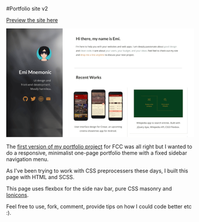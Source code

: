 #Portfolio site v2

[Preview the site here](https://emimnemonic.github.io/Portfolio/)

![Screenshot](./screenshot.png?raw=true "Screenshot of One-page Portfolio site")

The [first version of my portfolio project](http://codepen.io/emimnemonic/full/JGjmeX/) for FCC was all right but I wanted to do a responsive, minimalist one-page portfolio theme with a fixed sidebar navigation menu.

As I've been trying to work with CSS preprocessers these days, I built this page with HTML and SCSS.

This page uses flexbox for the side nav bar, pure CSS masonry and [Ionicons](http://ionicons.com/).

Feel free to use, fork, comment, provide tips on how I could code better etc :).
